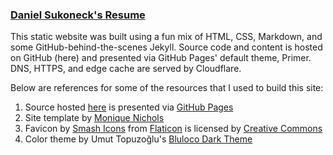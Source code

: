 ### [Daniel Sukoneck's Resume](https://resume.sukoneck.com)

This static website was built using a fun mix of HTML, CSS, Markdown, and some GitHub-behind-the-scenes Jekyll. Source code and content is hosted on GitHub (here) and presented via GitHub Pages' default theme, Primer. DNS, HTTPS, and edge cache are served by Cloudflare. 

Below are references for some of the resources that I used to build this site:
 1. Source hosted [here](https://www.github.com/sukoneck/resume) is presented via [GitHub Pages](https://help.github.com/en/articles/what-is-github-pages) 
 2. Site template by [Monique Nichols](https://www.monique.tech/the-art-of-markdown)
 3. Favicon by [Smash Icons](https://www.flaticon.com/authors/smashicons) from [Flaticon](https://www.flaticon.com) is licensed by [Creative Commons](https://www.creativecommons.org/licenses/by/3.0)
 4. Color theme by Umut Topuzoğlu's [Bluloco Dark Theme](https://marketplace.visualstudio.com/items?itemName=uloco.theme-bluloco-dark)
